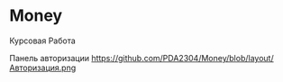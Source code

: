 # Money
Курсовая Работа

Панель авторизации
https://github.com/PDA2304/Money/blob/layout/Авторизация.png
